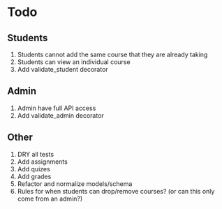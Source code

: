 # Todo

## Students

1. Students cannot add the same course that they are already taking
1. Students can view an individual course
1. Add validate_student decorator

## Admin

1. Admin have full API access
1. Add validate_admin decorator

## Other

1. DRY all tests
1. Add assignments
1. Add quizes
1. Add grades
1. Refactor and normalize models/schema
1. Rules for when students can drop/remove courses? (or can this only come from an admin?)
